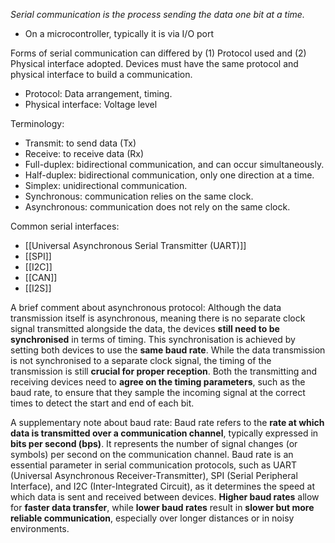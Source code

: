 *Serial communication is the process sending the data one bit at a time.*

- On a microcontroller, typically it is via I/O port

Forms of serial communication can differed by (1) Protocol used and (2) Physical interface adopted. Devices must have the same protocol and physical interface to build a communication.  
- Protocol: Data arrangement, timing. 
- Physical interface: Voltage level

Terminology:
- Transmit: to send data (Tx)
- Receive: to receive data (Rx)
- Full-duplex: bidirectional communication, and can occur simultaneously. 
- Half-duplex: bidirectional communication, only one direction at a time. 
- Simplex: unidirectional communication. 
- Synchronous: communication relies on the same clock.
- Asynchronous: communication does not rely on the same clock. 

Common serial interfaces:
- [[Universal Asynchronous Serial Transmitter (UART)]]
- [[SPI]]
- [[I2C]]
- [[CAN]]
- [[I2S]]

A brief comment about asynchronous protocol: 
Although the data transmission itself is asynchronous, meaning there is no separate clock signal transmitted alongside the data, the devices **still need to be synchronised** in terms of timing. This synchronisation is achieved by setting both devices to use the **same baud rate**.
While the data transmission is not synchronised to a separate clock signal, the timing of the transmission is still **crucial for proper reception**. Both the transmitting and receiving devices need to **agree on the timing parameters**, such as the baud rate, to ensure that they sample the incoming signal at the correct times to detect the start and end of each bit.


A supplementary note about baud rate:
Baud rate refers to the **rate at which data is transmitted over a communication channel**, typically expressed in **bits per second (bps)**. It represents the number of signal changes (or symbols) per second on the communication channel. Baud rate is an essential parameter in serial communication protocols, such as UART (Universal Asynchronous Receiver-Transmitter), SPI (Serial Peripheral Interface), and I2C (Inter-Integrated Circuit), as it determines the speed at which data is sent and received between devices.
**Higher baud rates** allow for **faster data transfer**, while **lower baud rates** result in **slower but more reliable communication**, especially over longer distances or in noisy environments.


